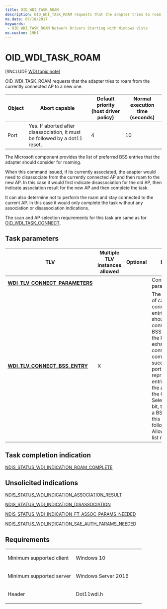 ```yaml
---
title: OID_WDI_TASK_ROAM
description: OID_WDI_TASK_ROAM requests that the adapter tries to roam from the currently connected AP to a new one.
ms.date: 07/18/2017
keywords:
 - OID_WDI_TASK_ROAM Network Drivers Starting with Windows Vista
ms.custom: 19H1
---
```


# OID\_WDI\_TASK\_ROAM

[!INCLUDE [WDI topic note](../includes/wdi-version-warning.md)]


OID\_WDI\_TASK\_ROAM requests that the adapter tries to roam from the currently connected AP to a new one.

| Object | Abort capable                                                               | Default priority (host driver policy) | Normal execution time (seconds) |
|--------|-----------------------------------------------------------------------------|---------------------------------------|---------------------------------|
| Port   | Yes. If aborted after disassociation, it must be followed by a dot11 reset. | 4                                     | 10                              |

 

The Microsoft component provides the list of preferred BSS entries that the adapter should consider for roaming.

When this command issued, if its currently associated, the adapter would need to disassociate from the currently connected AP and then roam to the new AP. In this case it would first indicate disassociation for the old AP, then indicate association result for the new AP and then complete the task.

It can also determine not to perform the roam and stay connected to the current AP. In this case it would only complete the task without any association or disassociation indications.

The scan and AP selection requirements for this task are same as for [OID\_WDI\_TASK\_CONNECT](oid-wdi-task-connect.md).

## Task parameters


| TLV  | Multiple TLV instances allowed | Optional | Description |
| --- | --- | --- | --- |
| [**WDI\_TLV\_CONNECT\_PARAMETERS**](./wdi-tlv-connect-parameters.md) |   |   | Connection parameters. |  
| [**WDI\_TLV\_CONNECT\_BSS\_ENTRY**](./wdi-tlv-connect-bss-entry.md)  | X  |   | The preferred list of candidate connect BSS entries. The port should attempt to connect to these BSS entries until the list is exhausted, or the connection completed successfully. The port can reprioritize the entries if needed. If the adapter has set the Connect BSS Selection Override bit, then it can pick a BSS that is not in this list as long as it follows the Allowed/Disallowed list requirements. | 

## Task completion indication

[NDIS\_STATUS\_WDI\_INDICATION\_ROAM\_COMPLETE](ndis-status-wdi-indication-roam-complete.md)

## Unsolicited indications

[NDIS\_STATUS\_WDI\_INDICATION\_ASSOCIATION\_RESULT](ndis-status-wdi-indication-association-result.md)

[NDIS\_STATUS\_WDI\_INDICATION\_DISASSOCIATION](ndis-status-wdi-indication-disassociation.md)

[NDIS\_STATUS\_WDI\_INDICATION\_FT\_ASSOC\_PARAMS\_NEEDED](ndis-status-wdi-indication-ft-assoc-params-needed.md)

[NDIS_STATUS_WDI_INDICATION_SAE_AUTH_PARAMS_NEEDED](ndis-status-wdi-indication-sae-auth-params-needed.md)

## Requirements

<table>
<colgroup>
<col width="50%" />
<col width="50%" />
</colgroup>
<tbody>
<tr class="odd">
<td><p>Minimum supported client</p></td>
<td><p>Windows 10</p></td>
</tr>
<tr class="even">
<td><p>Minimum supported server</p></td>
<td><p>Windows Server 2016</p></td>
</tr>
<tr class="odd">
<td><p>Header</p></td>
<td>Dot11wdi.h</td>
</tr>
</tbody>
</table>

 

